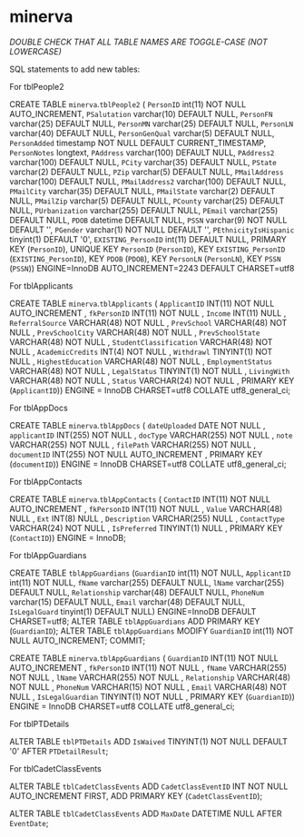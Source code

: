 # minerva

*DOUBLE CHECK THAT ALL TABLE NAMES ARE TOGGLE-CASE (NOT LOWERCASE)*


SQL statements to add new tables:

For tblPeople2

CREATE TABLE  `minerva`.`tblPeople2` ( `PersonID` int(11) NOT NULL AUTO_INCREMENT, `PSalutation` varchar(10) DEFAULT NULL, `PersonFN` varchar(25) DEFAULT NULL, `PersonMN` varchar(25) DEFAULT NULL, `PersonLN` varchar(40) DEFAULT NULL, `PersonGenQual` varchar(5) DEFAULT NULL, `PersonAdded` timestamp NOT NULL DEFAULT CURRENT_TIMESTAMP, `PersonNotes` longtext, `PAddress` varchar(100) DEFAULT NULL, `PAddress2` varchar(100) DEFAULT NULL, `PCity` varchar(35) DEFAULT NULL, `PState` varchar(2) DEFAULT NULL, `PZip` varchar(5) DEFAULT NULL, `PMailAddress` varchar(100) DEFAULT NULL, `PMailAddress2` varchar(100) DEFAULT NULL, `PMailCity` varchar(35) DEFAULT NULL, `PMailState` varchar(2) DEFAULT NULL, `PMailZip` varchar(5) DEFAULT NULL, `PCounty` varchar(25) DEFAULT NULL, `PUrbanization` varchar(255) DEFAULT NULL, `PEmail` varchar(255) DEFAULT NULL, `PDOB` datetime DEFAULT NULL, `PSSN` varchar(9) NOT NULL DEFAULT '', `PGender` varchar(1) NOT NULL DEFAULT '', `PEthnicityIsHispanic` tinyint(1) DEFAULT '0', `EXISTING_PersonID` int(11) DEFAULT NULL, PRIMARY KEY (`PersonID`), UNIQUE KEY `PersonID` (`PersonID`), KEY `EXISTING_PersonID` (`EXISTING_PersonID`), KEY `PDOB` (`PDOB`), KEY `PersonLN` (`PersonLN`), KEY `PSSN` (`PSSN`)) ENGINE=InnoDB AUTO_INCREMENT=2243 DEFAULT CHARSET=utf8

For tblApplicants

CREATE TABLE `minerva`.`tblApplicants` ( `ApplicantID` INT(11) NOT NULL AUTO_INCREMENT ,  `fkPersonID` INT(11) NOT NULL ,  `Income` INT(11) NULL ,  `ReferralSource` VARCHAR(48) NOT NULL ,  `PrevSchool` VARCHAR(48) NOT NULL ,  `PrevSchoolCity` VARCHAR(48) NOT NULL ,  `PrevSchoolState` VARCHAR(48) NOT NULL ,  `StudentClassification` VARCHAR(48) NOT NULL ,  `AcademicCredits` INT(4) NOT NULL ,  `Withdrawl` TINYINT(1) NOT NULL ,  `HighestEducation` VARCHAR(48) NOT NULL ,  `EmploymentStatus` VARCHAR(48) NOT NULL ,  `LegalStatus` TINYINT(1) NOT NULL ,  `LivingWith` VARCHAR(48) NOT NULL ,  `Status` VARCHAR(24) NOT NULL ,    PRIMARY KEY  (`ApplicantID`)) ENGINE = InnoDB CHARSET=utf8 COLLATE utf8_general_ci;

For tblAppDocs

CREATE TABLE `minerva`.`tblAppDocs` ( `dateUploaded` DATE NOT NULL , `applicantID` INT(255) NOT NULL , `docType` VARCHAR(255) NOT NULL , `note` VARCHAR(255) NOT NULL , `filePath` VARCHAR(255) NOT NULL , `documentID` INT(255) NOT NULL AUTO_INCREMENT , PRIMARY KEY (`documentID`)) ENGINE = InnoDB CHARSET=utf8 COLLATE utf8_general_ci;

For tblAppContacts

CREATE TABLE `minerva`.`tblAppContacts` ( `ContactID` INT(11) NOT NULL AUTO_INCREMENT ,  `fkPersonID` INT(11) NOT NULL ,  `Value` VARCHAR(48) NULL ,  `Ext` INT(8) NULL ,  `Description` VARCHAR(255) NULL ,  `ContactType` VARCHAR(24) NOT NULL ,  `IsPreferred` TINYINT(1) NULL ,    PRIMARY KEY  (`ContactID`)) ENGINE = InnoDB;

For tblAppGuardians


CREATE TABLE `tblAppGuardians` (`GuardianID` int(11) NOT NULL, `ApplicantID` int(11) NOT NULL, `fName` varchar(255) DEFAULT NULL,
 `lName` varchar(255) DEFAULT NULL, `Relationship` varchar(48) DEFAULT NULL, `PhoneNum` varchar(15) DEFAULT NULL, `Email` varchar(48) DEFAULT NULL, `IsLegalGuard` tinyint(1) DEFAULT NULL) ENGINE=InnoDB DEFAULT CHARSET=utf8;
ALTER TABLE `tblAppGuardians`
  ADD PRIMARY KEY (`GuardianID`);
ALTER TABLE `tblAppGuardians`
  MODIFY `GuardianID` int(11) NOT NULL AUTO_INCREMENT;
COMMIT;


CREATE TABLE `minerva`.`tblAppGuardians` ( `GuardianID` INT(11) NOT NULL AUTO_INCREMENT , `fkPersonID` INT(11) NOT NULL , `fName` VARCHAR(255) NOT NULL , `lName` VARCHAR(255) NOT NULL , `Relationship` VARCHAR(48) NOT NULL , `PhoneNum` VARCHAR(15) NOT NULL , `Email` VARCHAR(48) NOT NULL , `IsLegalGuardian` TINYINT(1) NOT NULL , PRIMARY KEY (`GuardianID`)) ENGINE = InnoDB CHARSET=utf8 COLLATE utf8_general_ci;


For tblPTDetails

ALTER TABLE `tblPTDetails` ADD `IsWaived` TINYINT(1) NOT NULL DEFAULT '0' AFTER `PTDetailResult`;

For tblCadetClassEvents

 ALTER TABLE `tblCadetClassEvents` ADD `CadetClassEventID` INT NOT NULL AUTO_INCREMENT FIRST, ADD PRIMARY KEY (`CadetClassEventID`);
 
 ALTER TABLE `tblCadetClassEvents` ADD `MaxDate` DATETIME NULL AFTER `EventDate`;
